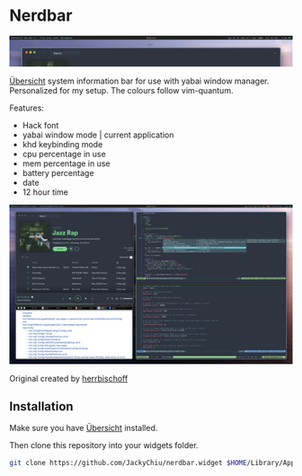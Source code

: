 # Nerdbar

![Screenshot](.github/menubar.png)

[Übersicht](http://tracesof.net/uebersicht/) system information bar for use with yabai window manager. Personalized for my setup. The colours follow vim-quantum.

Features:
- Hack font
- yabai window mode | current application
- khd keybinding mode
- cpu percentage in use
- mem percentage in use
- battery percentage
- date
- 12 hour time

![Screenshot](.github/fullScreen.png)

Original created by [herrbischoff](https://github.com/herrbischoff)

## Installation

Make sure you have [Übersicht](http://tracesof.net/uebersicht/) installed.

Then clone this repository into your widgets folder.

```bash
git clone https://github.com/JackyChiu/nerdbar.widget $HOME/Library/Application\ Support/Übersicht/widgets/nerdbar.widget
```
